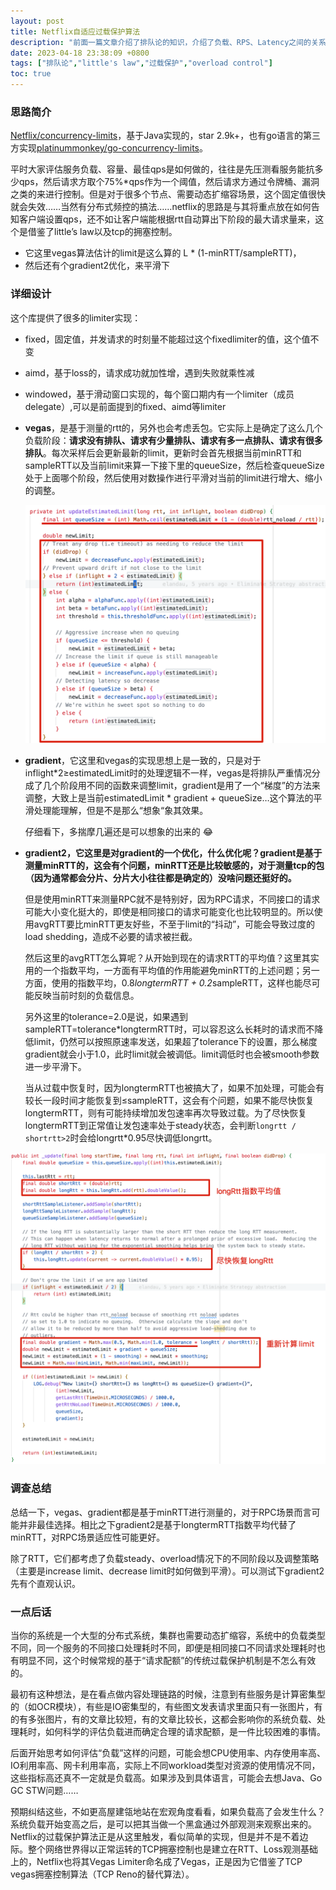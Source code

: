 ```yaml
---
layout: post
title: Netflix自适应过载保护算法
description: "前面一篇文章介绍了排队论的知识，介绍了负载、RPS、Latency之间的关系，也介绍了传统的过载保护算法、分布式频控的过载保护算法，以及近些年Netflix、微信公开的基于Little's Law改进的过载保护算法。本文只讨论负载的评估，以及如何更好地实现scalable的过载保护算法，本文主要是基于Netflix公开的Netflix/concurrency-limits进行讨论。"
date: 2023-04-18 23:38:09 +0800
tags: ["排队论","little's law","过载保护","overload control"]
toc: true
---
```


### 思路简介

[Netflix/concurrency-limits](https://github.com/Netflix/concurrency-limits)，基于Java实现的，star 2.9k+，也有go语言的第三方实现[platinummonkey/go-concurrency-limits](https://github.com/platinummonkey/go-concurrency-limits)。

平时大家评估服务负载、容量、最佳qps是如何做的，往往是先压测看服务能抗多少qps，然后请求方取个75%*qps作为一个阈值，然后请求方通过令牌桶、漏洞之类的来进行控制。但是对于很多个节点、需要动态扩缩容场景，这个固定值很快就会失效……当然有分布式频控的搞法……netflix的思路是与其将重点放在如何告知客户端设置qps，还不如让客户端能根据rtt自动算出下阶段的最大请求量来，这个是借鉴了little’s law以及tcp的拥塞控制。

- 它这里vegas算法估计的limit是这么算的 L * (1-minRTT/sampleRTT)，
- 然后还有个gradient2优化，来平滑下

### 详细设计

这个库提供了很多的limiter实现：

- fixed，固定值，并发请求的时刻量不能超过这个fixedlimiter的值，这个值不变

- aimd，基于loss的，请求成功就加性增，遇到失败就乘性减

- windowed，基于滑动窗口实现的，每个窗口期内有一个limiter（成员delegate）,可以是前面提到的fixed、aimd等limiter

- **vegas**，是基于测量的rtt的，另外也会考虑丢包。它实际上是确定了这么几个负载阶段：**请求没有排队、请求有少量排队、请求有多一点排队、请求有很多排队**。每次采样后会更新最新的limit，更新时会首先根据当前minRTT和sampleRTT以及当前limit来算一下接下里的queueSize，然后检查queueSize处于上面哪个阶段，然后使用对数操作进行平滑对当前的limit进行增大、缩小的调整。

  <img src="assets/2023-04-19-netflix自适应过载保护/image-20230419002404109.png" alt="vegas算法" class="myimg" />

- **gradient**，它这里和vegas的实现思想上是一致的，只是对于inflight*2≥estimatedLimit时的处理逻辑不一样，vegas是将排队严重情况分成了几个阶段用不同的函数来调整limit，gradient是用了一个“梯度”的方法来调整，大致上是当前estimatedLimit * gradient + queueSize…这个算法的平滑处理能理解，但是不是那么“想象“象其效果。

  仔细看下，多揣摩几遍还是可以想象的出来的 😂

- **gradient2，它这里是对gradient的一个优化，什么优化呢？gradient是基于测量minRTT的，这会有个问题，minRTT还是比较敏感的，对于测量tcp的包（因为通常都会分片、分片大小往往都是确定的）没啥问题还挺好的。**

  但是使用minRTT来测量RPC就不是特别好，因为RPC请求，不同接口的请求可能大小变化挺大的，即使是相同接口的请求可能变化也比较明显的。所以使用avgRTT要比minRTT更友好些，不至于limit的“抖动”，可能会导致过度的load shedding，造成不必要的请求被拦截。

  然后这里的avgRTT怎么算呢？从开始到现在的请求RTT的平均值？这里其实用的一个指数平均，一方面有平均值的作用能避免minRTT的上述问题；另一方面，使用的指数平均，0.8*longtermRTT + 0.2*sampleRTT，这样也能尽可能反映当前时刻的负载信息。

  另外这里的tolerance=2.0是说，如果遇到sampleRTT=tolerance*longtermRTT时，可以容忍这么长耗时的请求而不降低limit，仍然可以按照原速率发送，如果超了tolerance下的设置，那么梯度gradient就会小于1.0，此时limit就会被调低。limit调低时也会被smooth参数进一步平滑下。

  当从过载中恢复时，因为longtermRTT也被搞大了，如果不加处理，可能会有较长一段时间才能恢复到≤sampleRTT，这会有个问题，如果不能尽快恢复longtermRTT，则有可能持续增加发包速率再次导致过载。为了尽快恢复longtermRTT到正常值让发包速率处于steady状态，会判断`longrtt / shortrtt>2`时会给longrtt*0.95尽快调低longrtt。

<img src="assets/2023-04-19-netflix自适应过载保护/image-20230419002750477.png" alt="gradient2算法" class="myimg" />

### 调查总结

总结一下，vegas、gradient都是基于minRTT进行测量的，对于RPC场景而言可能并非最佳选择。相比之下gradient2是基于longtermRTT指数平均代替了minRTT，对RPC场景适应性可能更好。

除了RTT，它们都考虑了负载steady、overload情况下的不同阶段以及调整策略（主要是increase limit、decrease limit时如何做到平滑）。可以测试下gradient2先有个直观认识。

### 一点后话

当你的系统是一个大型的分布式系统，集群也需要动态扩缩容，系统中的负载类型不同，同一个服务的不同接口处理耗时不同，即便是相同接口不同请求处理耗时也有明显不同，这个时候常规的基于“请求配额”的传统过载保护机制是不怎么有效的。

最初有这种想法，是在看点做内容处理链路的时候，注意到有些服务是计算密集型的（如OCR模块），有些是IO密集型的，有些图文发表请求里面只有一张图片，有的有多张图片，有的文章比较短，有的文章比较长，这都会影响你的系统负载、处理耗时，如何科学的评估负载进而确定合理的请求配额，是一件比较困难的事情。

后面开始思考如何评估“负载”这样的问题，可能会想CPU使用率、内存使用率高、IO利用率高、网卡利用率高，实际上不同workload类型对资源的使用情况不同，这些指标高还真不一定就是负载高。如果涉及到具体语言，可能会去想Java、Go GC STW问题……

预期纠结这些，不如更高屋建瓴地站在宏观角度看看，如果负载高了会发生什么？系统负载开始变高之后，是可以把其当做一个黑盒通过外部观测来观察出来的。Netflix的过载保护算法正是从这里触发，看似简单的实现，但是并不是不着边际。整个网络世界得以正常运转的TCP拥塞控制也是建立在RTT、Loss观测基础上的，Netflix也将其Vegas Limiter命名成了Vegas，正是因为它借鉴了TCP vegas拥塞控制算法（TCP Reno的替代算法）。